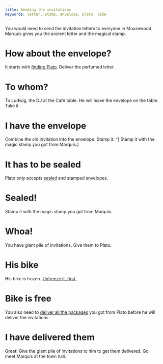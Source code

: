 ```yaml
---
title: Sending the invitations
keywords: letter, stamp, envelope, plato, bike
---
```


You would need to send the invitation letters to everyone in Mousewood. Marquis gives you the ancient letter and the magical stamp.

# How about the envelope?
It starts with [finding Plato](018-plato.md). Deliver the perfumed letter.

# To whom?
To Ludwig, the DJ at the Cafe table. He will leave the envelope on the table. Take it.

# I have the envelope
Combine the old invitation into the envelope. Stamp it. ^[ Stamp it with the magic stamp you got from Marquis.]

# It has to be sealed
Plato only accepts [sealed](190-seal.md) and stamped envelopes.

# Sealed!
Stamp it with the magic stamp you got from Marquis.

# Whoa!
You have giant pile of invitations. Give them to Plato.

# His bike
His bike is frozen. [Unfreeze it, first.](060-bike.md)

# Bike is free
You also need to [deliver all the packages](025-delivery.md) you got from Plato before he will deliver the invitations.

# I have delivered them
Great! Give the giant pile of invitations to him to get them delivered. Go meet Marquis at the town hall.
